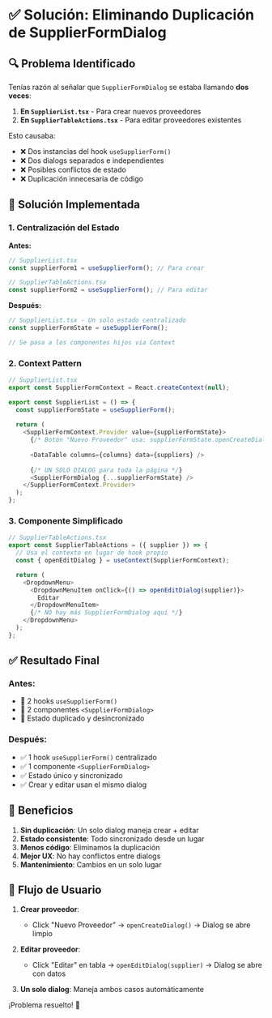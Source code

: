 # ✅ Solución: Eliminando Duplicación de SupplierFormDialog

## 🔍 Problema Identificado

Tenías razón al señalar que `SupplierFormDialog` se estaba llamando **dos veces**:

1. **En `SupplierList.tsx`** - Para crear nuevos proveedores
2. **En `SupplierTableActions.tsx`** - Para editar proveedores existentes

Esto causaba:
- ❌ Dos instancias del hook `useSupplierForm()`
- ❌ Dos dialogs separados e independientes  
- ❌ Posibles conflictos de estado
- ❌ Duplicación innecesaria de código

## 🚀 Solución Implementada

### 1. Centralización del Estado
**Antes:**
```typescript
// SupplierList.tsx
const supplierForm1 = useSupplierForm(); // Para crear

// SupplierTableActions.tsx  
const supplierForm2 = useSupplierForm(); // Para editar
```

**Después:**
```typescript
// SupplierList.tsx - Un solo estado centralizado
const supplierFormState = useSupplierForm();

// Se pasa a los componentes hijos via Context
```

### 2. Context Pattern
```typescript
// SupplierList.tsx
export const SupplierFormContext = React.createContext(null);

export const SupplierList = () => {
  const supplierFormState = useSupplierForm();
  
  return (
    <SupplierFormContext.Provider value={supplierFormState}>
      {/* Botón "Nuevo Proveedor" usa: supplierFormState.openCreateDialog */}
      
      <DataTable columns={columns} data={suppliers} />
      
      {/* UN SOLO DIALOG para toda la página */}
      <SupplierFormDialog {...supplierFormState} />
    </SupplierFormContext.Provider>
  );
};
```

### 3. Componente Simplificado
```typescript
// SupplierTableActions.tsx
export const SupplierTableActions = ({ supplier }) => {
  // Usa el contexto en lugar de hook propio
  const { openEditDialog } = useContext(SupplierFormContext);

  return (
    <DropdownMenu>
      <DropdownMenuItem onClick={() => openEditDialog(supplier)}>
        Editar
      </DropdownMenuItem>
      {/* NO hay más SupplierFormDialog aquí */}
    </DropdownMenu>
  );
};
```

## ✅ Resultado Final

### Antes:
- 🔴 2 hooks `useSupplierForm()`
- 🔴 2 componentes `<SupplierFormDialog>`
- 🔴 Estado duplicado y desincronizado

### Después:
- ✅ 1 hook `useSupplierForm()` centralizado
- ✅ 1 componente `<SupplierFormDialog>` 
- ✅ Estado único y sincronizado
- ✅ Crear y editar usan el mismo dialog

## 🎯 Beneficios

1. **Sin duplicación**: Un solo dialog maneja crear + editar
2. **Estado consistente**: Todo sincronizado desde un lugar
3. **Menos código**: Eliminamos la duplicación
4. **Mejor UX**: No hay conflictos entre dialogs
5. **Mantenimiento**: Cambios en un solo lugar

## 📱 Flujo de Usuario

1. **Crear proveedor**: 
   - Click "Nuevo Proveedor" → `openCreateDialog()` → Dialog se abre limpio

2. **Editar proveedor**:
   - Click "Editar" en tabla → `openEditDialog(supplier)` → Dialog se abre con datos

3. **Un solo dialog**: Maneja ambos casos automáticamente

¡Problema resuelto! 🎉

